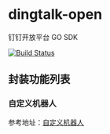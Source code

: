 # dingtalk-open
钉钉开放平台 GO SDK

[![Build Status](https://travis-ci.org/infoepoch/dingtalk-open.svg?branch=master)](https://travis-ci.org/infoepoch/dingtalk-open)

## 封装功能列表

### 自定义机器人
参考地址：[自定义机器人](https://open-doc.dingtalk.com/docs/doc.htm?spm=a219a.7629140.0.0.karFPe&treeId=257&articleId=105735&docType=1)
